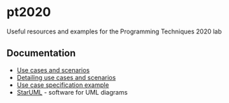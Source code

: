 # pt2020
Useful resources and examples for the Programming Techniques 2020 lab


## Documentation
* [Use cases and scenarios](http://www.utm.mx/~caff/doc/OpenUPWeb/openup/guidances/concepts/use_case_BB199D1B.html?fbclid=IwAR3YhM_ehxRuH1jyDD1bZVgu-DQ1I8-OtElJsO-6TAzmBSR6u1GfEZ_aa_o)
* [Detailing use cases and scenarios](http://www.utm.mx/~caff/doc/OpenUPWeb/openup/guidances/guidelines/detail_ucs_and_scenarios_6BC56BB7.html)
* [Use case specification example](http://www.utm.mx/~caff/doc/OpenUPWeb/openup/guidances/examples/use_case_spec_CD5DD9B1.html)
* [StarUML](http://staruml.io/) - software for UML diagrams
